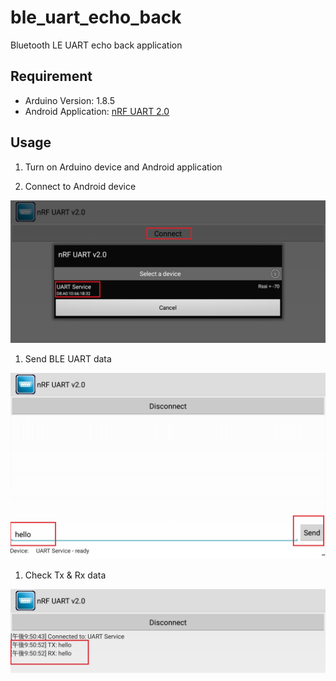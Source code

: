 # ble_uart_echo_back

Bluetooth LE UART echo back application

## Requirement

- Arduino Version: 1.8.5
- Android Application: [nRF UART 2.0](https://play.google.com/store/apps/details?id=com.nordicsemi.nrfUARTv2&hl=ja)

## Usage

1. Turn on Arduino device and Android application

1. Connect to Android device
<img src="./STEP0.png" />

1. Send BLE UART data  
<img src="./STEP1.png" />

1. Check Tx & Rx data  
<img src="./STEP2.png" />

